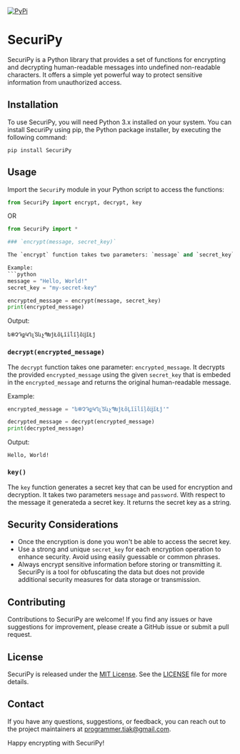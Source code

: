 [![PyPi](https://img.shields.io/pypi/v/SecuriPy)](https://pypi.org/project/SecuriPy/)
# SecuriPy

SecuriPy is a Python library that provides a set of functions for encrypting and decrypting human-readable messages into undefined non-readable characters. It offers a simple yet powerful way to protect sensitive information from unauthorized access.

## Installation

To use SecuriPy, you will need Python 3.x installed on your system. You can install SecuriPy using pip, the Python package installer, by executing the following command:

```shell
pip install SecuriPy
```

## Usage

Import the `SecuriPy` module in your Python script to access the functions:

```python
from SecuriPy import encrypt, decrypt, key
```
OR
```python
from SecuriPy import *

### `encrypt(message, secret_key)`

The `encrypt` function takes two parameters: `message` and `secret_key`. It encrypts the provided `message` using the given `secret_key` and returns the encrypted result.

Example:
```python
message = "Hello, World!"
secret_key = "my-secret-key"

encrypted_message = encrypt(message, secret_key)
print(encrypted_message)
```

Output:
```
ե֎Չ֏քԿՂլ֓ՏևչՊԽĵŁõĻĭīĺĭļõĳĭŁĵ
```

### `decrypt(encrypted_message)`

The `decrypt` function takes one parameter: `encrypted_message`. It decrypts the provided `encrypted_message` using the given `secret_key` that is embeded in the `encrypted_message` and returns the original human-readable message.

Example:
```python
encrypted_message = "ե֎Չ֏քԿՂլ֓ՏևչՊԽĵŁõĻĭīĺĭļõĳĭŁĵ'"

decrypted_message = decrypt(encrypted_message)
print(decrypted_message)
```

Output:
```
Hello, World!
```

### `key()`

The `key` function generates a secret key that can be used for encryption and decryption. It takes two parameters `message` and `password`. With respect to the message it generateda a secret key. It returns the secret key as a string.

## Security Considerations

- Once the encryption is done you won't be able to access the secret key.
- Use a strong and unique `secret_key` for each encryption operation to enhance security. Avoid using easily guessable or common phrases.
- Always encrypt sensitive information before storing or transmitting it. SecuriPy is a tool for obfuscating the data but does not provide additional security measures for data storage or transmission.

## Contributing

Contributions to SecuriPy are welcome! If you find any issues or have suggestions for improvement, please create a GitHub issue or submit a pull request.

## License

SecuriPy is released under the [MIT License](https://opensource.org/licenses/MIT). See the [LICENSE](https://github.com/Anupam1707/SecuriPy/blob/main/LICENSE) file for more details.

## Contact

If you have any questions, suggestions, or feedback, you can reach out to the project maintainers at [programmer.tiak@gmail.com](mailto:programmer.tiak@gmail.com).

Happy encrypting with SecuriPy!
